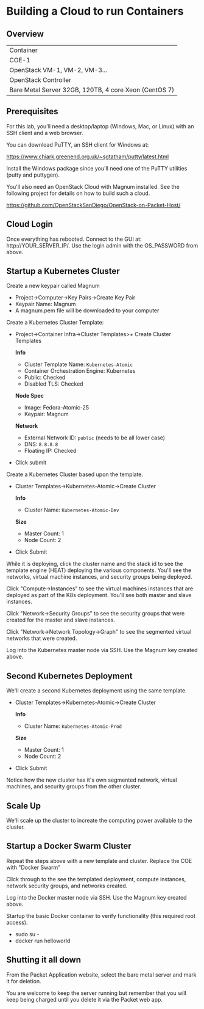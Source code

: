 # Building a Cloud to run Containers


## Overview


| |
|----------|
| Container | Container | Container | ... |
| COE-1 | COE-2 | ... |
|OpenStack VM-1, VM-2, VM-3... |
|OpenStack Controller |
|     Bare Metal Server 32GB, 120TB, 4 core Xeon (CentOS 7)          |



## Prerequisites

For this lab, you'll need a desktop/laptop (Windows, Mac, or Linux) with an SSH client and a web browser.

You can download PuTTY, an SSH client for Windows at:

https://www.chiark.greenend.org.uk/~sgtatham/putty/latest.html

Install the Windows package since you'll need one of the PuTTY utilities (putty and puttygen).

You'll also need an OpenStack Cloud with Magnum installed. See the following project for details on how to build such a cloud.

https://github.com/OpenStackSanDiego/OpenStack-on-Packet-Host/

## Cloud Login

Once everything has rebooted. Connect to the GUI at: http://YOUR_SERVER_IP/. Use the login admin with the OS_PASSWORD from above.

## Startup a Kubernetes Cluster

Create a new keypair called Magnum

* Project->Computer->Key Pairs->Create Key Pair
* Keypair Name: Magnum
* A magnum.pem file will be downloaded to your computer

Create a Kubernetes Cluster Template:

* Project->Container Infra->Cluster Templates>+ Create Cluster Templates
  
   __Info__    
  * Cluster Template Name: ````Kubernetes-Atomic````
  * Container Orchestration Engine: Kubernetes
  * Public: Checked
  * Disabled TLS: Checked
  
  __Node Spec__
   * Image: Fedora-Atomic-25
   * Keypair: Magnum
   
  __Network__
   * External Network ID: ````public```` (needs to be all lower case)
   * DNS: ````8.8.8.8````
   * Floating IP: Checked
 
 * Click submit

Create a Kubernetes Cluster based upon the template.

* Cluster Templates->Kubernetes-Atomic->Create Cluster
 
  __Info__
  * Cluster Name: ````Kubernetes-Atomic-Dev````
  
  __Size__
  * Master Count: 1
  * Node Count: 2
  
* Click Submit

While it is deploying, click the cluster name and the stack id to see the template engine (HEAT) deploying the various components. You'll see the networks, virtual machine instances, and security groups being deployed.

Click "Compute->Instances" to see the virtual machines instances that are deployed as part of the K8s deployment. You'll see both master and slave instances.

Click "Network->Security Groups" to see the security groups that were created for the master and slave instances. 

Click "Network->Network Topology->Graph" to see the segmented virtual networks that were created.

Log into the Kubernetes master node via SSH. Use the Magnum key created above.

## Second Kubernetes Deployment

We'll create a second Kubernetes deployment using the same template.

* Cluster Templates->Kubernetes-Atomic->Create Cluster
 
  __Info__
  * Cluster Name: ````Kubernetes-Atomic-Prod````
  
  __Size__
  * Master Count: 1
  * Node Count: 2
  
* Click Submit

Notice how the new cluster has it's own segmented network, virtual machines, and security groups from the other cluster.

## Scale Up

We'll scale up the cluster to increate the computing power available to the cluster.



## Startup a Docker Swarm Cluster

Repeat the steps above with a new template and cluster. Replace the COE with "Docker Swarm"

Click through to the see the templated deployment, compute instances, network security groups, and networks created.

Log into the Docker master node via SSH. Use the Magnum key created above.

Startup the basic Docker container to verify functionality (this required root access).

* sudo su -
* docker run helloworld


## Shutting it all down

From the Packet Application website, select the bare metal server and mark it for deletion.

You are welcome to keep the server running but remember that you will keep being charged until you delete it via the Packet web app.
